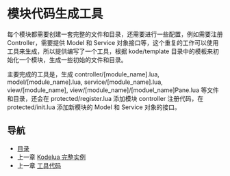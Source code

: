 # 模块代码生成工具

每个模块都需要创建一套完整的文件和目录，还需要进行一些配置，例如需要注册 Controller，需要提供 Model 和 Service 对象接口等，这个重复的工作可以使用工具来生成，所以提供编写了一个工具，根据 kode/template 目录中的模板来初始化一个模块，生成一些初始的文件和目录。

主要完成的工具是，生成 controller/[module_name].lua, model/[module_name].lua, service/[module_name].lua, view/[module_name], view/[module_name]/[moduel_name]Pane.lua 等文件和目录，还会在 protected/register.lua 添加模块 controller 注册代码，在 protected/init.lua 添加新模块的 Model 和 Service 对象的接口。

## 导航
- [目录](00.md)
- 上一章 [Kodelua 完整实例](06.md)
- 上一章 [工具代码](08.md)